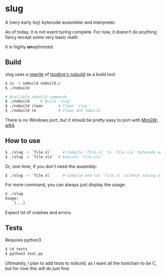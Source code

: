 # slug
A (very early toy) bytecode assembler and interpreter.

As of today, it is not event turing complete.
For now, it doesn't do anything fancy except some very basic math.

It is highly **un**optimized.

## Build
slug uses a [rewrite](https://github.com/tsoding/musializer/blob/master/src/nob.h) of [tsoding's nobuild](https://github.com/tsoding/nobuild) as a build tool. 
```sh
$ cc -o nobuild nobuild.c
$ ./nobuild     
```
```sh
# Available nobuild commands
$ ./nobuild		# Build `slug`
$ ./nobuild clean   	# Clean `slug`
$ ./nobuild re      	# Clean and rebuild
```
There is no Windows port, but it should be pretty easy to port with [MinGW-w64](https://www.mingw-w64.org/).

## How to use
```sh
$ ./slug -c `file.sl`     # Compile `file.sl` to `file.slx` bytecode assembly
$ ./slug -x `file.slx`	# Execute `file.slx`
```
Or, one-liner, if you don't need the assembly:
```sh
$ ./slug -r `file.sl`     # Compile and run `file.sl` without saving a bytecode assembly file
```
For more command, you can always just display the usage:
```sh
$ ./slug
Usage:
    [...]
```

Expect lot of crashes and errors.

## Tests
Requires python3
```sh
$ cd tests
$ python3 test.py
```
Ultimately, I plan to add tests to nobuild, as I want all the toolchain to be C, but for now this will do just fine.